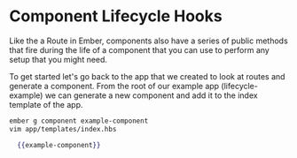 # Component Lifecycle Hooks

Like the a Route in Ember, components also have a series of public methods that fire during the life of a component that you can use to perform any setup that you might need.

To get started let's go back to the app that we created to look at routes and generate a component. From the root of our example app (lifecycle-example) we can generate a new component and add it to the index template of the app.

```sh
ember g component example-component
vim app/templates/index.hbs
```

```hbs
  {{example-component}}
```
